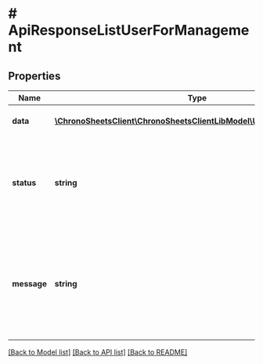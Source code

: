 # # ApiResponseListUserForManagement

## Properties

Name | Type | Description | Notes
------------ | ------------- | ------------- | -------------
**data** | [**\ChronoSheetsClient\ChronoSheetsClientLibModel\UserForManagement[]**](UserForManagement.md) | The main Data of the response | [optional]
**status** | **string** | The API response status. Indicates if the request was successful, failed or was unauthorised. | [optional]
**message** | **string** | A message to accompany the response status.  If the Status is failed, this message will hint why it failed and what you need to do. | [optional]

[[Back to Model list]](../../README.md#models) [[Back to API list]](../../README.md#endpoints) [[Back to README]](../../README.md)
